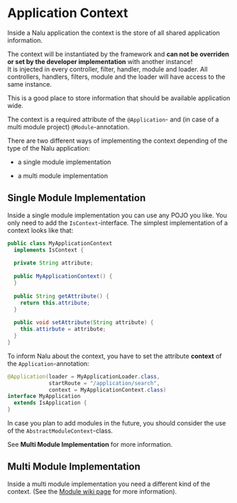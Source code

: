 # Application Context
Inside a Nalu application the context is the store of all shared application information.

The context will be instantiated by the framework and **can not be overriden or set by the developer implementation** with another instance!  
It is injected in every controller, filter, handler, module and loader. All controllers, handlers, filters, module and the loader will have access to the same instance.

This is a good place to store information that should be available application wide.

The context is a required attribute of the `@Application`- and (in case of a multi module project) `@Module`-annotation.

There are two different ways of implementing the context depending of the type of the Nalu application:

* a single module implementation

* a multi module implementation

## Single Module Implementation
Inside a single module implementation you can use any POJO you like. You only need to add the `IsContext`-interface. The simplest implementation of a context looks like that:

```java
public class MyApplicationContext
  implements IsContext {
  
  private String attribute;
  
  public MyApplicationContext() {
  }
  
  public String getAttribute() {
    return this.attribute;
  }
  
  public void setAttribute(String attribute) {
    this.attirbute = attribute;
  }
}
```
To inform Nalu about the context, you have to set the attribute **context** of the `Application`-annotation:

```Java
@Application(loader = MyApplicationLoader.class,
             startRoute = "/application/search",
             context = MyApplicationContext.class)
interface MyApplication
  extends IsApplication {
}
```

In case you plan to add modules in the future, you should consider the use of the `AbstractModuleContext`-class.

See **Multi Module Implementation** for more information.

## Multi Module Implementation
Inside a multi module implementation you need a different kind of the context. (See the [Module wiki page](https://github.com/NaluKit/nalu/wiki/15.-Multi-Module-Project) for more information).